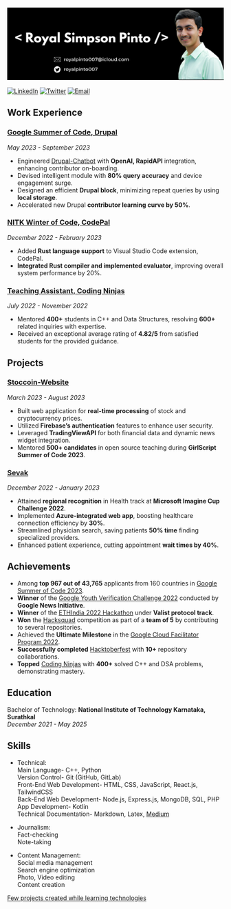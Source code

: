 ![Header Image- Royal Simpson Pinto](readme-header.png)

[![LinkedIn](https://img.shields.io/badge/LinkedIn-royalpinto007-blue)](https://linkedin.com/in/royalpinto007)
[![Twitter](https://img.shields.io/badge/Twitter-royalpinto007-blue)](https://twitter.com/royalpinto007)
[![Email](https://img.shields.io/badge/Email-royalpinto007%40gmail.com-blue)](mailto:royalpinto007@gmail.com)

## Work Experience

### [Google Summer of Code, Drupal](https://summerofcode.withgoogle.com/programs/2023/projects/V6n2jJa5)

_May 2023 - September 2023_

- Engineered [Drupal-Chatbot](https://github.com/royalpinto007/Drupal-Chatbot) with **OpenAI, RapidAPI** integration, enhancing contributor on-boarding.
- Devised intelligent module with **80% query accuracy** and device engagement surge.
- Designed an efficient **Drupal block**, minimizing repeat queries by using **local storage**.
- Accelerated new Drupal **contributor learning curve by 50%**.

### [NITK Winter of Code, CodePal](https://medium.com/@royalpinto007/adding-rust-support-to-codepal-my-experience-in-nitk-winter-of-code-207b60dd2eb6)

_December 2022 - February 2023_

- Added **Rust language support** to Visual Studio Code extension, CodePal.
- **Integrated Rust compiler and implemented evaluator**, improving overall system performance by 20%.

### [Teaching Assistant, Coding Ninjas](https://bit.ly/3uTdJxv)

_July 2022 - November 2022_

- Mentored **400+** students in C++ and Data Structures, resolving **600+** related inquiries with expertise.
- Received an exceptional average rating of **4.82/5** from satisfied students for the provided guidance.

## Projects

### [Stoccoin-Website](https://github.com/Stoccoin-Official/Stoccoin-Website)

_March 2023 - August 2023_

- Built web application for **real-time processing** of stock and cryptocurrency prices.
- Utilized **Firebase’s authentication** features to enhance user security.
- Leveraged **TradingViewAPI** for both financial data and dynamic news widget integration.
- Mentored **500+ candidates** in open source teaching during **GirlScript Summer of Code 2023**.

### [Sevak](https://github.com/Sevak-Official/Sevak)

_December 2022 - January 2023_

- Attained **regional recognition** in Health track at **Microsoft Imagine Cup Challenge 2022**.
- Implemented **Azure-integrated web app**, boosting healthcare connection efficiency by **30%**.
- Streamlined physician search, saving patients **50% time** finding specialized providers.
- Enhanced patient experience, cutting appointment **wait times by 40%**.

## Achievements

- Among **top 967 out of 43,765** applicants from 160 countries in [Google Summer of Code 2023](https://summerofcode.withgoogle.com/programs/2023/projects/V6n2jJa5).
- **Winner** of the [Google Youth Verification Challenge 2022](https://bit.ly/3HAjoQF) conducted by **Google News Initiative**.
- **Winner** of the [ETHIndia 2022 Hackathon](https://bit.ly/3YpORej) under **Valist protocol track**.
- **Won** the [Hacksquad](https://bit.ly/3FSwasv) competition as part of a **team of 5** by contributing to several repositories.
- Achieved the **Ultimate Milestone** in the [Google Cloud Facilitator Program 2022](https://bit.ly/3W32JcH).
- **Successfully completed** [Hacktoberfest](https://bit.ly/3BDLUgq) with **10+** repository collaborations.
- **Topped** [Coding Ninjas](https://bit.ly/3VXv58i) with **400+** solved C++ and DSA problems, demonstrating mastery.

## Education

Bachelor of Technology: **National Institute of Technology Karnataka, Surathkal**  
_December 2021 - May 2025_

## Skills

- Technical:
  <br/> Main Language- C++, Python
  <br/> Version Control- Git (GitHub, GitLab)
  <br/> Front-End Web Development- HTML, CSS, JavaScript, React.js, TailwindCSS
  <br/> Back-End Web Development- Node.js, Express.js, MongoDB, SQL, PHP
  <br/> App Development- Kotlin
  <br/> Technical Documentation- Markdown, Latex, [Medium](https://medium.com/@royalpinto007)

- Journalism:
  <br/> Fact-checking
  <br/> Note-taking

- Content Management:
  <br/> Social media management
  <br/> Search engine optimization
  <br/> Photo, Video editing
  <br/> Content creation

[Few projects created while learning technologies](https://royalpinto007.github.io/Projects/)

<!-- [![@royalpinto007's Holopin board](https://holopin.me/royalpinto007)](https://holopin.io/@royalpinto007) -->
